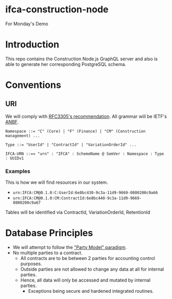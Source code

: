 # ifca-construction-node

For Monday's Demo

# Introduction

This repo contains the Construction Node.js GraphQL server and also is able to generate her corresponding PostgreSQL schema.

# Conventions

## URI

We will comply with [RFC3305's recommendation](https://tools.ietf.org/html/rfc3305#section-5). All grammar will be IETF's [ANBF](https://tools.ietf.org/html/rfc5234).

`Namespace ::= "C" (Core) | "F" (Finance) | "CM" (Construction management) ...`

`Type ::= "UserId" | "ContractId" | "VariationOrderId" ...`

`IFCA-URN ::== "urn" : "IFCA" : SchemeName @ SemVer : Namespace : Type : UUIDv1`

### Examples

This is how we will find resources in our system.

- `urn:IFCA:CM@0.1.0:C:UserId:6e8bc430-9c3a-11d9-9669-0800200c9a66`
- `urn:IFCA:CM@0.1.0:CM:ContractId:6e8bc440-9c3a-11d9-9669-0800200c9a67`

Tables will be identified via ContractId, VariationOrderId, RetentionId

# Database Principles

- We will attempt to follow the ["Party Model" paradigm](https://docs.oracle.com/cd/E63029_01/books/Secur/secur_accesscontrol022.htm).
- No multiple parties to a contract.
  - All contracts are to be between 2 parties for accounting control purposes.
  - Outside parties are not allowed to change any data at all for internal parties.
  - Hence, all data will only be accessed and mutated by internal parties.
    - Exceptions being secure and hardened integrated routines.
